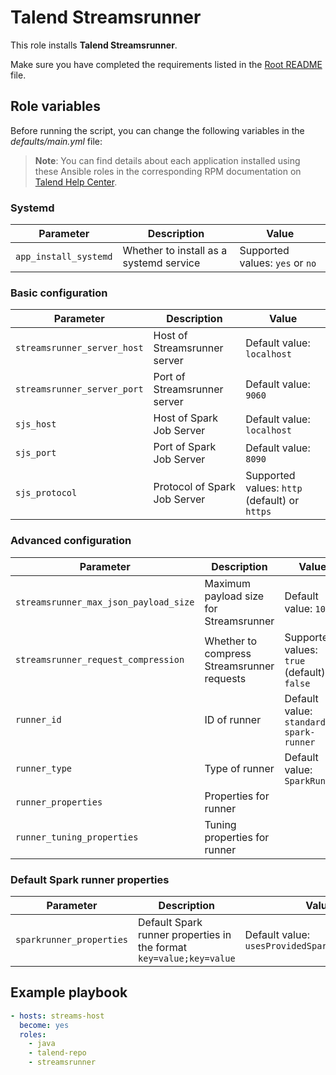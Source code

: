 # Talend Streamsrunner

This role installs **Talend Streamsrunner**.

Make sure you have completed the requirements listed in the [Root README](../../../README.md) file.

## Role variables

Before running the script, you can change the following variables in the *defaults/main.yml* file:

> **Note**: You can find details about each application installed using these Ansible roles in the corresponding RPM documentation on [Talend Help Center](https://help.talend.com/search/all?query=rpm&content-lang=en-US).

### Systemd

| Parameter             | Description                             | Value                           |
| --------------------- | --------------------------------------- | ------------------------------- |
| `app_install_systemd` | Whether to install as a systemd service | Supported values: `yes` or `no` |

### Basic configuration

| Parameter                   | Description                  | Value                                         |
| --------------------------- | ---------------------------- | --------------------------------------------- |
| `streamsrunner_server_host` | Host of Streamsrunner server | Default value: `localhost`                    |
| `streamsrunner_server_port` | Port of Streamsrunner server | Default value: `9060`                         |
| `sjs_host`                  | Host of Spark Job Server     | Default value: `localhost`                    |
| `sjs_port`                  | Port of Spark Job Server     | Default value: `8090`                         |
| `sjs_protocol`              | Protocol of Spark Job Server | Supported values: `http` (default) or `https` |

### Advanced configuration

| Parameter                             | Description                                | Value                                         |
| ------------------------------------- | ------------------------------------------ | --------------------------------------------- |
| `streamsrunner_max_json_payload_size` | Maximum payload size for Streamsrunner     | Default value: `100M`                         |
| `streamsrunner_request_compression`   | Whether to compress Streamsrunner requests | Supported values: `true` (default) or `false` |
| `runner_id`                           | ID of runner                               | Default value: `standard-spark-runner`        |
| `runner_type`                         | Type of runner                             | Default value: `SparkRunner`                  |
| `runner_properties`                   | Properties for runner                      |                                               |
| `runner_tuning_properties`            | Tuning properties for runner               |                                               |

### Default Spark runner properties

| Parameter                | Description                                                         | Value                                          |
| ------------------------ | ------------------------------------------------------------------- | ---------------------------------------------- |
| `sparkrunner_properties` | Default Spark runner properties in the format `key=value;key=value` | Default value: `usesProvidedSparkContext=true` |

## Example playbook

```yaml
- hosts: streams-host
  become: yes
  roles:
    - java
    - talend-repo
    - streamsrunner
```
